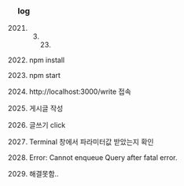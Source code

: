 ### log

2021. 03. 23. 

1. npm install 
2. npm start
3. http://localhost:3000/write 접속
4. 게시글 작성
5. 글쓰기 click
6. Terminal 창에서 파라미터값 받았는지 확인
7. Error: Cannot enqueue Query after fatal error.
8. 해결못함..